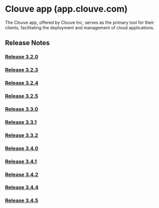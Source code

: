 # Clouve app (app.clouve.com)

The Clouve app, offered by Clouve Inc, serves as the primary tool for their clients, facilitating the deployment and management of cloud applications.

## Release Notes


### [Release 3.2.0](prod-r320.md)


### [Release 3.2.3](prod-r323.md)


### [Release 3.2.4](prod-r324.md)


### [Release 3.2.5](prod-r325.md)


### [Release 3.3.0](prod-r330.md)


### [Release 3.3.1](prod-r331.md)


### [Release 3.3.2](prod-r332-2023-07-24-18-06-02.md)


### [Release 3.4.0](prod-r340-2023-08-31-05-20-44.md)


### [Release 3.4.1](prod-r341-2023-09-01-23-21-13.md)


### [Release 3.4.2](prod-r342-2023-09-24-19-05-58.md)


### [Release 3.4.4](prod-r344-2023-10-05-16-08-36.md)


### [Release 3.4.5](prod-r345-2023-10-07-00-46-26.md)


